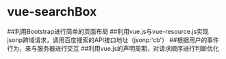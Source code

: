# vue-searchBox
##利用Bootstrap进行简单的页面布局
##利用vue.js与vue-resource.js实现jsonp跨域请求，调用百度搜索的API接口地址（jsonp:'cb'）
##根据用户的事件行为，来与服务器进行交互
##利用vue.js的声明周期，对请求顺序进行判断优化
